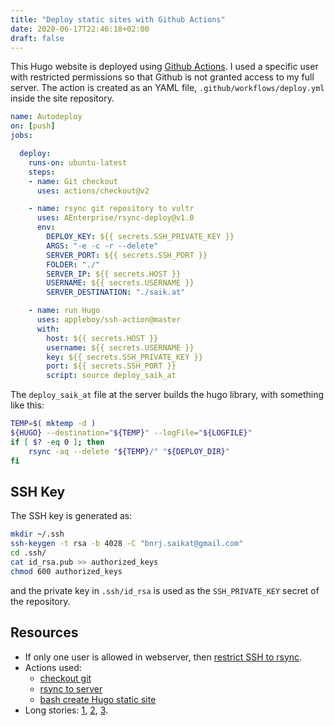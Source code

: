 ```yaml
---
title: "Deploy static sites with Github Actions"
date: 2020-06-17T22:46:18+02:00
draft: false
---
```


This Hugo website is deployed using [Github Actions](https://github.com/features/actions).
I used a specific user with restricted permissions so that Github is not granted access to my full server.
The action is created as an YAML file, `.github/workflows/deploy.yml` inside the site repository.
```yml
name: Autodeploy
on: [push]
jobs:

  deploy:
    runs-on: ubuntu-latest
    steps:
    - name: Git checkout
      uses: actions/checkout@v2

    - name: rsync git repository to vultr
      uses: AEnterprise/rsync-deploy@v1.0
      env:
        DEPLOY_KEY: ${{ secrets.SSH_PRIVATE_KEY }}
        ARGS: "-e -c -r --delete"
        SERVER_PORT: ${{ secrets.SSH_PORT }}
        FOLDER: "./"
        SERVER_IP: ${{ secrets.HOST }}
        USERNAME: ${{ secrets.USERNAME }}
        SERVER_DESTINATION: "./saik.at"

    - name: run Hugo
      uses: appleboy/ssh-action@master
      with:
        host: ${{ secrets.HOST }}
        username: ${{ secrets.USERNAME }}
        key: ${{ secrets.SSH_PRIVATE_KEY }}
        port: ${{ secrets.SSH_PORT }}
        script: source deploy_saik_at
```
The `deploy_saik_at` file at the server builds the hugo library, with something like this:
```bash
TEMP=$( mktemp -d )
${HUGO} --destination="${TEMP}" --logFile="${LOGFILE}"
if [ $? -eq 0 ]; then
    rsync -aq --delete "${TEMP}/" "${DEPLOY_DIR}"
fi
```

## SSH Key
The SSH key is generated as:
```bash
mkdir ~/.ssh
ssh-keygen -t rsa -b 4028 -C "bnrj.saikat@gmail.com"
cd .ssh/
cat id_rsa.pub >> authorized_keys
chmod 600 authorized_keys
```
and the private key in `.ssh/id_rsa` is used as the `SSH_PRIVATE_KEY` secret of the repository. 

## Resources
* If only one user is allowed in webserver, then [restrict SSH to rsync](http://gergap.de/restrict-ssh-to-rsync.html).
* Actions used:
    * [checkout git](https://github.com/actions/checkout)
    * [rsync to server](https://github.com/AEnterprise/rsync-deploy)
    * [bash create Hugo static site](https://github.com/appleboy/ssh-action)
* Long stories: [1](https://ruddra.com/hugo-deploy-static-page-using-github-actions/),
[2](https://zartman.xyz/blog/gh-static-deploy/), [3](https://www.schakko.de/2020/07/20/restrict-ssh-to-rsync-for-deploying-files-with-github-actions).
